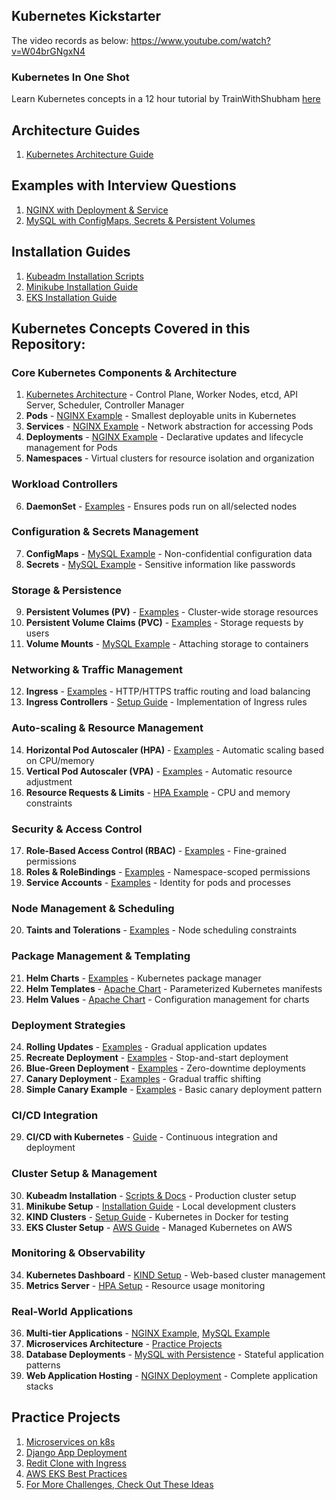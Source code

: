## Kubernetes Kickstarter
The video records as below: https://www.youtube.com/watch?v=W04brGNgxN4
### Kubernetes In One Shot

Learn Kubernetes concepts in a 12 hour tutorial by TrainWithShubham [here](https://youtu.be/W04brGNgxN4?si=KuUs-ajJOE7TfYs-)

## Architecture Guides

1. [Kubernetes Architecture Guide](./kubernetes_architecture.md)

## Examples with Interview Questions

1. [NGINX with Deployment & Service](./examples/nginx)
2. [MySQL with ConfigMaps, Secrets & Persistent Volumes](./examples/mysql)

## Installation Guides

1. [Kubeadm Installation Scripts](./Kubeadm_Installation_Scripts_and_Documentation/)
2. [Minikube Installation Guide](./minikube_installation.md)
3. [EKS Installation Guide](./eks_cluster_setup.md)

## Kubernetes Concepts Covered in this Repository:

### Core Kubernetes Components & Architecture
1. [Kubernetes Architecture](./kubernetes_architecture.md) - Control Plane, Worker Nodes, etcd, API Server, Scheduler, Controller Manager
2. **Pods** - [NGINX Example](./examples/nginx/pod.yml) - Smallest deployable units in Kubernetes
3. **Services** - [NGINX Example](./examples/nginx/service.yml) - Network abstraction for accessing Pods
4. **Deployments** - [NGINX Example](./examples/nginx/deployment.yml) - Declarative updates and lifecycle management for Pods
5. **Namespaces** - Virtual clusters for resource isolation and organization

### Workload Controllers
6. **DaemonSet** - [Examples](./DaemonSet/) - Ensures pods run on all/selected nodes

### Configuration & Secrets Management
7. **ConfigMaps** - [MySQL Example](./examples/mysql/configMap.yml) - Non-confidential configuration data
8. **Secrets** - [MySQL Example](./examples/mysql/secrets.yml) - Sensitive information like passwords

### Storage & Persistence
9. **Persistent Volumes (PV)** - [Examples](./PersistentVolumes/) - Cluster-wide storage resources
10. **Persistent Volume Claims (PVC)** - [Examples](./PersistentVolumes/) - Storage requests by users
11. **Volume Mounts** - [MySQL Example](./examples/mysql/persistentVols.yml) - Attaching storage to containers

### Networking & Traffic Management
12. **Ingress** - [Examples](./Ingress/) - HTTP/HTTPS traffic routing and load balancing
13. **Ingress Controllers** - [Setup Guide](./Ingress/README.md) - Implementation of Ingress rules

### Auto-scaling & Resource Management
14. **Horizontal Pod Autoscaler (HPA)** - [Examples](./HPA_VPA/) - Automatic scaling based on CPU/memory
15. **Vertical Pod Autoscaler (VPA)** - [Examples](./HPA_VPA/) - Automatic resource adjustment
16. **Resource Requests & Limits** - [HPA Example](./HPA_VPA/apache-deployment.yml) - CPU and memory constraints

### Security & Access Control
17. **Role-Based Access Control (RBAC)** - [Examples](./RBAC/) - Fine-grained permissions
18. **Roles & RoleBindings** - [Examples](./RBAC/) - Namespace-scoped permissions
19. **Service Accounts** - [Examples](./RBAC/) - Identity for pods and processes

### Node Management & Scheduling
20. **Taints and Tolerations** - [Examples](./Taints-and-Tolerations/) - Node scheduling constraints

### Package Management & Templating
21. **Helm Charts** - [Examples](./HELM/) - Kubernetes package manager
22. **Helm Templates** - [Apache Chart](./HELM/apache/) - Parameterized Kubernetes manifests
23. **Helm Values** - [Apache Chart](./HELM/apache/values.yaml) - Configuration management for charts

### Deployment Strategies
24. **Rolling Updates** - [Examples](./Deployment_Strategies/Rolling-Update-Deployment/) - Gradual application updates
25. **Recreate Deployment** - [Examples](./Deployment_Strategies/Recreate-deployment/) - Stop-and-start deployment
26. **Blue-Green Deployment** - [Examples](./Deployment_Strategies/Blue-green-deployment/) - Zero-downtime deployments
27. **Canary Deployment** - [Examples](./Deployment_Strategies/Canary-deployment/) - Gradual traffic shifting
28. **Simple Canary Example** - [Examples](./Deployment_Strategies/Simple-Canary-Example/) - Basic canary deployment pattern

### CI/CD Integration
29. **CI/CD with Kubernetes** - [Guide](./ci_cd_with_kubernetes.md) - Continuous integration and deployment

### Cluster Setup & Management
30. **Kubeadm Installation** - [Scripts & Docs](./Kubeadm_Installation_Scripts_and_Documentation/) - Production cluster setup
31. **Minikube Setup** - [Installation Guide](./minikube_installation.md) - Local development clusters
32. **KIND Clusters** - [Setup Guide](./kind-cluster/) - Kubernetes in Docker for testing
33. **EKS Cluster Setup** - [AWS Guide](./eks_cluster_setup.md) - Managed Kubernetes on AWS

### Monitoring & Observability
34. **Kubernetes Dashboard** - [KIND Setup](./kind-cluster/) - Web-based cluster management
35. **Metrics Server** - [HPA Setup](./HPA_VPA/README.md) - Resource usage monitoring

### Real-World Applications
36. **Multi-tier Applications** - [NGINX Example](./examples/nginx/), [MySQL Example](./examples/mysql/)
37. **Microservices Architecture** - [Practice Projects](./examples/More_K8s_Practice_Ideas.md)
38. **Database Deployments** - [MySQL with Persistence](./examples/mysql/) - Stateful application patterns
39. **Web Application Hosting** - [NGINX Deployment](./examples/nginx/) - Complete application stacks

## Practice Projects

1. [Microservices on k8s](https://github.com/LondheShubham153/microservices-k8s)
2. [Django App Deployment](https://github.com/LondheShubham153/django-todo-cicd)
3. [Redit Clone with Ingress](https://github.com/LondheShubham153/reddit-clone-k8s-ingress)
4. [AWS EKS Best Practices](https://github.com/LondheShubham153/aws-eks-devops-best-practices)
5. [For More Challenges, Check Out These Ideas](./examples/More_K8s_Practice_Ideas.md)
